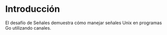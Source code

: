 # Introducción

El desafío de Señales demuestra cómo manejar señales Unix en programas Go utilizando canales.
